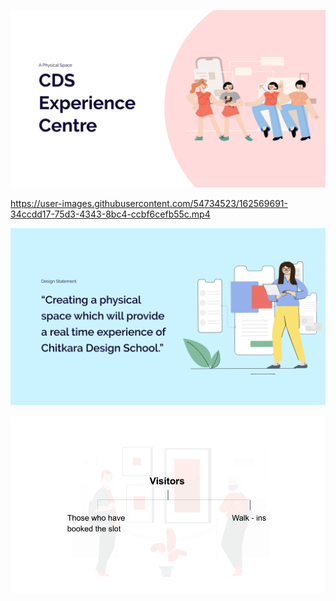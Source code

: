 ![1](./1.png)

https://user-images.githubusercontent.com/54734523/162569691-34ccdd17-75d3-4343-8bc4-ccbf6cefb55c.mp4

![2](./2.png)

![3](./3.png)
